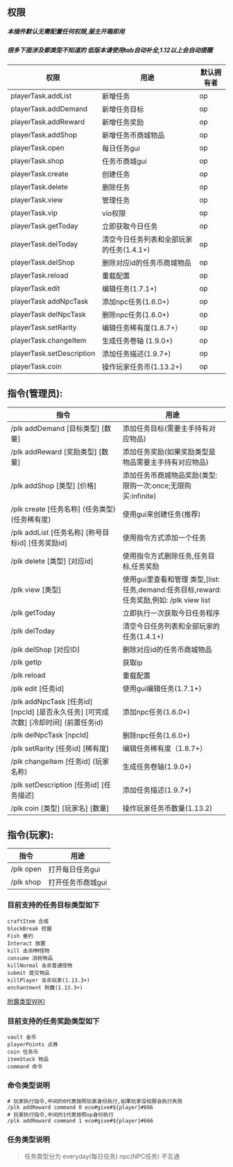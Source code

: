 ## 权限

##### 本插件默认无需配置任何权限,服主开箱即用

##### 很多下面涉及都类型不知道的 低版本请使用tab自动补全,1.12以上会自动提醒

| 权限                        | 用途                       | 默认拥有者 |
|---------------------------|--------------------------|-------|
| playerTask.addList        | 新增任务                     | op    |
| playerTask.addDemand      | 新增任务目标                   | op    |
| playerTask.addReward      | 新增任务奖励                   | op    |
| playerTask.addShop        | 新增任务币商城物品                | op    |
| playerTask.open           | 每日任务gui                  | op    |
| playerTask.shop           | 任务币商城gui                 | op    |
| playerTask.create         | 创建任务                     | op    |
| playerTask.delete         | 删除任务                     | op    |
| playerTask.view           | 管理任务                     | op    |
| playerTask.vip            | vio权限                    | op    |
| playerTask.getToday       | 立即获取今日任务                 | op    |
| playerTask.delToday       | 清空今日任务列表和全部玩家的任务(1.4.1+) | op    |
| playerTask.delShop        | 删除对应id的任务币商城物品           | op    |
| playerTask.reload         | 重载配置                     | op    |
| playerTask.edit           | 编辑任务(1.7.1+)             | op    |
| playerTask addNpcTask     | 添加npc任务(1.6.0+)          | op    |
| playerTask delNpcTask     | 删除npc任务(1.6.0+)          | op    |
| playerTask.setRarity      | 编辑任务稀有度(1.8.7+）          | op    |
| playerTask.changeItem     | 生成任务卷轴 (1.9.0+)          | op    |
| playerTask.setDescription | 添加任务描述(1.9.7+)           | op    |
| playerTask.coin           | 操作玩家任务币(1.13.2+)         | op    |

## 指令(管理员):

| 指令                                                              | 用途                                                                 |
|-----------------------------------------------------------------|--------------------------------------------------------------------|
| /plk addDemand [目标类型] [数量]                                      | 添加任务目标(需要主手持有对应物品)                                                 |
| /plk addReward [奖励类型] [数量]                                      | 添加任务奖励(如果奖励类型是物品需要主手持有对应物品)                                        |
| /plk addShop [类型] [价格]                                          | 添加任务币商城物品奖励(类型:限购一次:once;无限购买:infinite)                            |
| /plk create [任务名称] (任务类型) (任务稀有度)                               | 使用gui来创建任务(推荐)                                                     |
| /plk addList [任务名称] [称号目标id] [任务奖励id]                           | 使用指令方式添加一个任务                                                       |
| /plk delete [类型] [对应id]                                         | 使用指令方式删除任务,任务目标,任务奖励                                               |
| /plk view [类型]                                                  | 使用gui里查看和管理 类型,[list:任务,demand:任务目标,reward:任务奖励,例如: /plk view list |
| /plk getToday                                                   | 立即执行一次获取今日任务程序                                                     |
| /plk delToday                                                   | 清空今日任务列表和全部玩家的任务(1.4.1+)                                           |
| /plk delShop [对应ID]                                             | 删除对应id的任务币商城物品                                                     |
| /plk getIp                                                      | 获取ip                                                               |
| /plk reload                                                     | 重载配置                                                               |
| /plk edit [任务id]                                                | 使用gui编辑任务(1.7.1+)                                                  |
| /plk addNpcTask [任务id] [npcId] [是否永久任务] [可完成次数] [冷却时间] (前置任务id) | 添加npc任务(1.6.0+)                                                    |
| /plk delNpcTask [npcId]                                         | 删除npc任务(1.6.0+)                                                    |
| /plk setRarity [任务id] [稀有度]                                     | 编辑任务稀有度（1.8.7+）                                                    |
| /plk changeItem [任务id] (玩家名称)                                   | 生成任务卷轴(1.9.0+)                                                     |
| /plk setDescription [任务id] [任务描述]                               | 添加任务描述(1.9.7+)                                                     |
| /plk coin [类型] [玩家名] [数量]                                       | 操作玩家任务币数量(1.13.2)                                                  |

## 指令(玩家):

| 指令        | 用途         |
|-----------|------------|
| /plk open | 打开每日任务gui  |
| /plk shop | 打开任务币商城gui |

### 目前支持的任务目标类型如下

```
craftItem 合成
blockBreak 挖掘
Fish 垂钓
Interact 放置
kill 击杀MM怪物
consume 消耗物品
killNormal 击杀普通怪物
submit 提交物品
killPlayer 击杀玩家(1.13.3+)
enchantment 附魔(1.13.3+)
```

[附魔类型WIKI](https://bukkit.windit.net/javadoc/org/bukkit/enchantments/Enchantment.html)

### 目前支持的任务奖励类型如下

```
vault 金币
playerPoints 点券
coin 任务币
itemStack 物品
command 命令
```

### 命令类型说明

```
# 玩家执行指令,中间的0代表按照玩家身份执行,如果玩家没权限会执行失败
/plk addReward command 0 eco#give#${player}#666
# 玩家执行指令,中间的1代表按照op身份执行
/plk addReward command 1 eco#give#${player}#666
```

### 任务类型说明

> 任务类型分为 everyday(每日任务)  npc(NPC任务) 不互通
